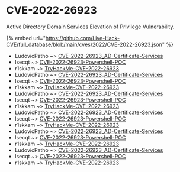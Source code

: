 # CVE-2022-26923

Active Directory Domain Services Elevation of Privilege Vulnerability.

{% embed url="https://github.com/Live-Hack-CVE/full_database/blob/main/cves/2022/CVE-2022-26923.json" %}


* LudovicPatho ~> [CVE-2022-26923_AD-Certificate-Services](https://www.alice-snow.ru/2022/database/cve-2022-26923/cve-2022-26923_ad-certificate-services-ludovicpatho)
* lsecqt ~> [CVE-2022-26923-Powershell-POC](https://www.alice-snow.ru/2022/database/cve-2022-26923/cve-2022-26923-powershell-poc-lsecqt)
* r1skkam ~> [TryHackMe-CVE-2022-26923](https://www.alice-snow.ru/2022/database/cve-2022-26923/tryhackme-cve-2022-26923-r1skkam)
* LudovicPatho ~> [CVE-2022-26923_AD-Certificate-Services](https://www.alice-snow.ru/2022/database/cve-2022-26923/cve-2022-26923_ad-certificate-services-ludovicpatho)
* lsecqt ~> [CVE-2022-26923-Powershell-POC](https://www.alice-snow.ru/2022/database/cve-2022-26923/cve-2022-26923-powershell-poc-lsecqt)
* r1skkam ~> [TryHackMe-CVE-2022-26923](https://www.alice-snow.ru/2022/database/cve-2022-26923/tryhackme-cve-2022-26923-r1skkam)
* LudovicPatho ~> [CVE-2022-26923_AD-Certificate-Services](https://www.alice-snow.ru/2022/database/cve-2022-26923/cve-2022-26923_ad-certificate-services-ludovicpatho)
* lsecqt ~> [CVE-2022-26923-Powershell-POC](https://www.alice-snow.ru/2022/database/cve-2022-26923/cve-2022-26923-powershell-poc-lsecqt)
* r1skkam ~> [TryHackMe-CVE-2022-26923](https://www.alice-snow.ru/2022/database/cve-2022-26923/tryhackme-cve-2022-26923-r1skkam)
* LudovicPatho ~> [CVE-2022-26923_AD-Certificate-Services](https://www.alice-snow.ru/2022/database/cve-2022-26923/cve-2022-26923_ad-certificate-services-ludovicpatho)
* lsecqt ~> [CVE-2022-26923-Powershell-POC](https://www.alice-snow.ru/2022/database/cve-2022-26923/cve-2022-26923-powershell-poc-lsecqt)
* r1skkam ~> [TryHackMe-CVE-2022-26923](https://www.alice-snow.ru/2022/database/cve-2022-26923/tryhackme-cve-2022-26923-r1skkam)
* LudovicPatho ~> [CVE-2022-26923_AD-Certificate-Services](https://www.alice-snow.ru/2022/database/cve-2022-26923/cve-2022-26923_ad-certificate-services-ludovicpatho)
* lsecqt ~> [CVE-2022-26923-Powershell-POC](https://www.alice-snow.ru/2022/database/cve-2022-26923/cve-2022-26923-powershell-poc-lsecqt)
* r1skkam ~> [TryHackMe-CVE-2022-26923](https://www.alice-snow.ru/2022/database/cve-2022-26923/tryhackme-cve-2022-26923-r1skkam)
* LudovicPatho ~> [CVE-2022-26923_AD-Certificate-Services](https://www.alice-snow.ru/2022/database/cve-2022-26923/cve-2022-26923_ad-certificate-services-ludovicpatho)
* lsecqt ~> [CVE-2022-26923-Powershell-POC](https://www.alice-snow.ru/2022/database/cve-2022-26923/cve-2022-26923-powershell-poc-lsecqt)
* r1skkam ~> [TryHackMe-CVE-2022-26923](https://www.alice-snow.ru/2022/database/cve-2022-26923/tryhackme-cve-2022-26923-r1skkam)